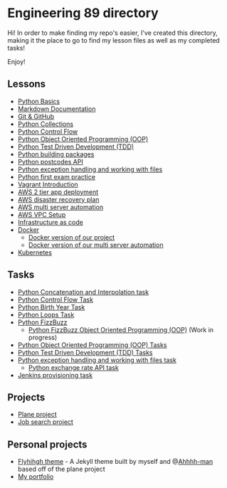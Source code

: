 # Engineering 89 directory
Hi! In order to make finding my repo's easier, I've created this directory, making it the place to go to find my lesson files as well as my completed tasks!

Enjoy!

## Lessons
- [Python Basics](https://github.com/monotiller/engineering89_python_basics)
- [Markdown Documentation](https://github.com/monotiller/engineering89_markdown_documentation)
- [Git & GitHub](https://github.com/monotiller/engineering89_git_github)
- [Python Collections](https://github.com/monotiller/engineering89_python_collections)
- [Python Control Flow](https://github.com/monotiller/engineering89_python_control_flow)
- [Python Object Oriented Programming (OOP)](https://github.com/monotiller/engineering89_python_oop)
- [Python Test Driven Development (TDD)](https://github.com/monotiller/engineering89_python_tdd)
- [Python building packages](https://github.com/monotiller/engineering89_python_building_packages)
- [Python postcodes API](https://github.com/monotiller/engineering89_python_postcode_api)
- [Python exception handling and working with files](https://github.com/monotiller/engineering89_python_exception_handling_working_with_files)
- [Python first exam practice](https://github.com/monotiller/engineering89_python_exam_practice_1)
- [Vagrant Introduction](https://github.com/monotiller/engineering89_vagrant)
- [AWS 2 tier app deployment](https://github.com/monotiller/engineering89_2tier_app_deployment)
- [AWS disaster recovery plan](https://github.com/monotiller/engineering89_disaster_recovery_plan)
- [AWS multi server automation](https://github.com/monotiller/engineering89_multi_server_automation)
- [AWS VPC Setup](https://github.com/monotiller/engineering89_vpc_setup)
- [Infrastructure as code](https://github.com/monotiller/eng89_iac "Now including Ansible AND Packer")
- [Docker](https://github.com/monotiller/engineering89_docker)
  - [Docker version of our project](https://github.com/monotiller/engineering89-job-project-group-2/tree/docker)
  - [Docker version of our multi server automation](https://github.com/monotiller/engineering89_multi_server_automation/tree/docker)
- [Kubernetes](https://github.com/monotiller/engineering89_kubernetes)

## Tasks
- [Python Concatenation and Interpolation task](https://github.com/monotiller/engineering89_python_concatenation_interpolation_task)
- [Python Control Flow Task](https://github.com/monotiller/engineering89_python_control_flow_task)
- [Python Birth Year Task](https://github.com/monotiller/engineering89_python_birth_year_task)
- [Python Loops Task](https://github.com/monotiller/engineering89_python_loops_task)
- [Python FizzBuzz](https://github.com/monotiller/engineering89_python_fizzbuzz_task)
  - [Python FizzBuzz Object Oriented Programming (OOP)](https://github.com/monotiller/engineering89_python_fizzbuzz_task/tree/oop) (Work in progress)
- [Python Object Oriented Programming (OOP) Tasks](https://github.com/monotiller/engineering89_python_oop_tasks)
- [Python Test Driven Development (TDD) Tasks](https://github.com/monotiller/engineering89_python_tdd_task)
- [Python exception handling and working with files task](https://github.com/monotiller/engineering89_python_exception_handling_working_with_files_task)
  - [Python exchange rate API task](https://github.com/monotiller/engineering89_python_exchange_rate_task)
- [Jenkins provisioning task](https://github.com/monotiller/engineering89_jenkins_provision_task)

## Projects
- [Plane project](https://github.com/engineering89-plane-project-group-3/project)
- [Job search project](https://github.com/engineering89-job-project-group-2/project)

## Personal projects
- [Flyhihgh theme](https://github.com/monotiller/flyhigh) - A Jekyll theme built by myself and @[Ahhhh-man](https://github.com/Ahhhh-man/) based off of the plane project
- [My portfolio](https://monotiller.github.io)
